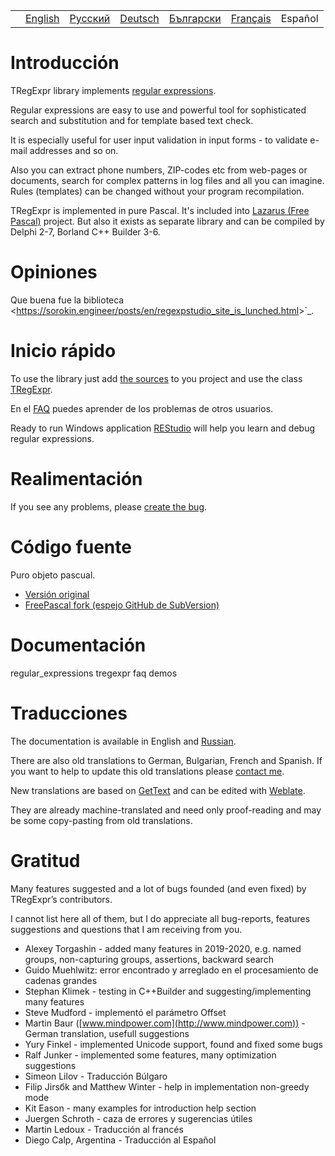 |     |         |                                                                |                                                                |                                                                  |                                                                 |         |
|-----|---------|----------------------------------------------------------------|----------------------------------------------------------------|------------------------------------------------------------------|-----------------------------------------------------------------|---------|
|     | [English](https://regex.sorokin.engineer/en/) | [Русский](https://regex.sorokin.engineer/ru/) | [Deutsch](https://regex.sorokin.engineer/de/) | [Български](https://regex.sorokin.engineer/bg/) | [Français](https://regex.sorokin.engineer/fr/) | Español |

# Introducción

TRegExpr library implements [regular
expressions](../regular_expressions/).

Regular expressions are easy to use and powerful tool for sophisticated
search and substitution and for template based text check.

It is especially useful for user input validation in input forms - to
validate e-mail addresses and so on.

Also you can extract phone numbers, ZIP-codes etc from web-pages or
documents, search for complex patterns in log files and all you can
imagine. Rules (templates) can be changed without your program
recompilation.

TRegExpr is implemented in pure Pascal. It's included into [Lazarus
(Free Pascal)](http://wiki.freepascal.org/Regexpr) project. But also it
exists as separate library and can be compiled by Delphi 2-7, Borland
C++ Builder 3-6.

# Opiniones

Que buena fue la biblioteca
\<<https://sorokin.engineer/posts/en/regexpstudio_site_is_lunched.html>\>\`\_.

# Inicio rápido

To use the library just add [the
sources](https://github.com/andgineer/TRegExpr/blob/master/src/regexpr.pas)
to you project and use the class [TRegExpr](../tregexpr/).

En el [FAQ](faq/) puedes aprender de los problemas de otros
usuarios.

Ready to run Windows application
[REStudio](https://github.com/andgineer/TRegExpr/releases/download/0.952b/restudio.zip)
will help you learn and debug regular expressions.

# Realimentación

If you see any problems, please [create the
bug](https://github.com/andgineer/TRegExpr/issues).

# Código fuente

Puro objeto pascual.

- [Versión original](https://github.com/andgineer/TRegExpr)
- [FreePascal fork (espejo GitHub de
  SubVersion)](https://github.com/graemeg/freepascal/blob/master/packages/regexpr/src/regexpr.pas)

# Documentación

<div class="toctree" glob="" maxdepth="2">

regular_expressions tregexpr faq demos

</div>

# Traducciones

The documentation is available in English and
[Russian](https://regexpr.sorokin.engineer/ru/).

There are also old translations to German, Bulgarian, French and
Spanish. If you want to help to update this old translations please
[contact me](https://github.com/andgineer).

New translations are based on
[GetText](https://en.wikipedia.org/wiki/Gettext) and can be edited with
[Weblate](https://hosted.weblate.org/projects/tregexpr/).

They are already machine-translated and need only proof-reading and may
be some copy-pasting from old translations.

# Gratitud

Many features suggested and a lot of bugs founded (and even fixed) by
TRegExpr’s contributors.

I cannot list here all of them, but I do appreciate all bug-reports,
features suggestions and questions that I am receiving from you.

- Alexey Torgashin - added many features in 2019-2020, e.g. named
  groups, non-capturing groups, assertions, backward search
- Guido Muehlwitz: error encontrado y arreglado en el procesamiento de
  cadenas grandes
- Stephan Klimek - testing in C++Builder and suggesting/implementing
  many features
- Steve Mudford - implementó el parámetro Offset
- Martin Baur ([www.mindpower.com](http://www.mindpower.com)) -German
  translation, usefull suggestions
- Yury Finkel - implemented Unicode support, found and fixed some bugs
- Ralf Junker - implemented some features, many optimization suggestions
- Simeon Lilov - Traducción Búlgaro
- Filip Jirsбk and Matthew Winter - help in implementation non-greedy
  mode
- Kit Eason - many examples for introduction help section
- Juergen Schroth - caza de errores y sugerencias útiles
- Martin Ledoux - Traducción al francés
- Diego Calp, Argentina - Traducción al Español
